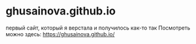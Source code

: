 # ghusainova.github.io
первый сайт, который я верстала и получилось как-то так
Посмотреть можно здесь: https://ghusainova.github.io/
